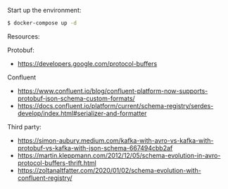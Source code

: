 Start up the environment:

```bash
$ docker-compose up -d
```



Resources:

Protobuf:
* https://developers.google.com/protocol-buffers

Confluent
* https://www.confluent.io/blog/confluent-platform-now-supports-protobuf-json-schema-custom-formats/
* https://docs.confluent.io/platform/current/schema-registry/serdes-develop/index.html#serializer-and-formatter


Third party:
* https://simon-aubury.medium.com/kafka-with-avro-vs-kafka-with-protobuf-vs-kafka-with-json-schema-667494cbb2af
* https://martin.kleppmann.com/2012/12/05/schema-evolution-in-avro-protocol-buffers-thrift.html
* https://zoltanaltfatter.com/2020/01/02/schema-evolution-with-confluent-registry/
